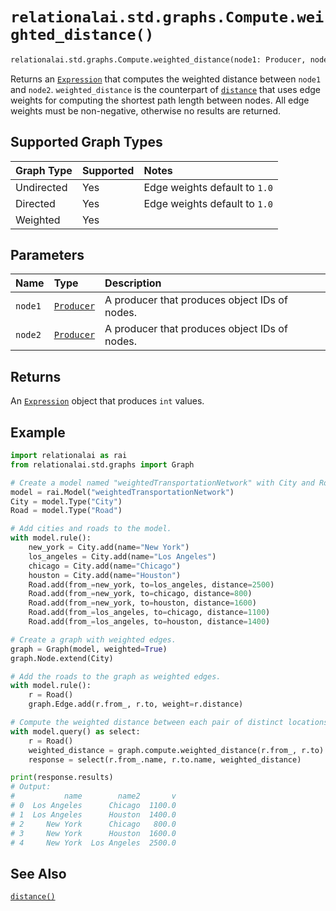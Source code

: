 # `relationalai.std.graphs.Compute.weighted_distance()`

```python
relationalai.std.graphs.Compute.weighted_distance(node1: Producer, node2: Producer) -> Expression
```

Returns an [`Expression`](../../../Expression.md) that computes the weighted distance between `node1` and `node2`.
`weighted_distance` is the counterpart of [`distance`](./distance.md) that uses edge weights for computing the shortest path length between nodes.
All edge weights must be non-negative, otherwise no results are returned.

## Supported Graph Types

| Graph Type | Supported | Notes |
| :--- | :--- | :--- |
| Undirected | Yes | Edge weights default to `1.0` |
| Directed | Yes | Edge weights default to `1.0` |
| Weighted | Yes |   |

## Parameters

| Name | Type | Description |
| :--- | :--- | :------ |
| `node1` | [`Producer`](../../../Producer/README.md) | A producer that produces object IDs of nodes. |
| `node2` | [`Producer`](../../../Producer/README.md) | A producer that produces object IDs of nodes. |

## Returns

An [`Expression`](../../../Expression.md) object that produces `int` values.

## Example
```python
import relationalai as rai
from relationalai.std.graphs import Graph

# Create a model named "weightedTransportationNetwork" with City and Road types.
model = rai.Model("weightedTransportationNetwork")
City = model.Type("City")
Road = model.Type("Road")

# Add cities and roads to the model.
with model.rule():
    new_york = City.add(name="New York")
    los_angeles = City.add(name="Los Angeles")
    chicago = City.add(name="Chicago")
    houston = City.add(name="Houston")
    Road.add(from_=new_york, to=los_angeles, distance=2500)
    Road.add(from_=new_york, to=chicago, distance=800)
    Road.add(from_=new_york, to=houston, distance=1600)
    Road.add(from_=los_angeles, to=chicago, distance=1100)
    Road.add(from_=los_angeles, to=houston, distance=1400)

# Create a graph with weighted edges.
graph = Graph(model, weighted=True)
graph.Node.extend(City)

# Add the roads to the graph as weighted edges.
with model.rule():
    r = Road()
    graph.Edge.add(r.from_, r.to, weight=r.distance)

# Compute the weighted distance between each pair of distinct locations.
with model.query() as select:
    r = Road()
    weighted_distance = graph.compute.weighted_distance(r.from_, r.to)
    response = select(r.from_.name, r.to.name, weighted_distance)

print(response.results)
# Output: 
#           name        name2       v
# 0  Los Angeles      Chicago  1100.0
# 1  Los Angeles      Houston  1400.0
# 2     New York      Chicago   800.0
# 3     New York      Houston  1600.0
# 4     New York  Los Angeles  2500.0
```

## See Also

[`distance()`](./distance.md)